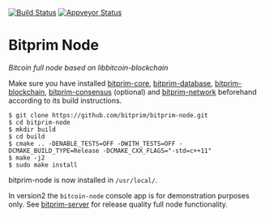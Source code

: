 [![Build Status](https://travis-ci.org/bitprim/bitprim-node.svg?branch=conan-build)](https://travis-ci.org/bitprim/bitprim-node) [![Appveyor Status](https://ci.appveyor.com/api/projects/status/github/bitprim/bitprim-node?branch=conan-build&svg=true)](https://ci.appveyor.com/project/bitprim/bitprim-node?branch=conan-build)


# Bitprim Node

*Bitcoin full node based on libbitcoin-blockchain*

Make sure you have installed [bitprim-core](https://github.com/bitprim/bitprim-core), [bitprim-database](https://github.com/bitprim/bitprim-database), [bitprim-blockchain](https://github.com/bitprim/bitprim-blockchain), [bitprim-consensus](https://github.com/bitprim/bitprim-consensus) (optional) and [bitprim-network](https://github.com/bitprim/bitprim-network) beforehand according to its build instructions.

```
$ git clone https://github.com/bitprim/bitprim-node.git
$ cd bitprim-node
$ mkdir build
$ cd build
$ cmake .. -DENABLE_TESTS=OFF -DWITH_TESTS=OFF -DCMAKE_BUILD_TYPE=Release -DCMAKE_CXX_FLAGS="-std=c++11" 
$ make -j2
$ sudo make install
```

bitprim-node is now installed in `/usr/local/`.

In version2 the `bitcoin-node` console app is for demonstration purposes only. See [bitprim-server](https://github.com/bitprim/bitprim-server) for release quality full node functionality.
